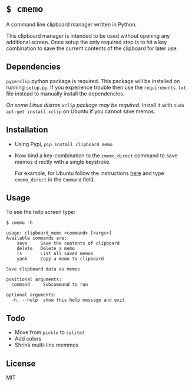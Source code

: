 # `$ cmemo`
A command line clipboard manager written in Python.

This clipboard manager is intended to be used without opening any additional screen.
Once setup the only required step is to hit a key combination to save the current contents of the clipboard for later use.

## Dependencies
`pyperclip` python package is required. This package will be installed on running `setup.py`. If you experience trouble then use the `requirements.txt` file instead to manually install the dependencies.

*On some Linux distros `xclip` package may be required.* Install it with `sudo apt-get install xclip` on Ubuntu if you cannot save memos.

## Installation
* Using Pypi, `pip install clipboard_memo`

* Now bind a key-combination to the `cmemo_direct` command to save memos directly with a single keystroke.

   For example, for Ubuntu follow the instructions [here](http://askubuntu.com/a/331632) and type `cmemo_direct` in the `Command` field.

## Usage
To see the help screen type:

```text
$ cmemo -h

usage: clipboard_memo <command> [<args>]
Available commands are:
    save     Save the contents of clipboard
    delete   Delete a memo
    ls 		 List all saved memos
    yank     Copy a memo to clipboard

Save clipboard data as memos

positional arguments:
  command     Subcommand to run

optional arguments:
  -h, --help  show this help message and exit
```

## Todo
* Move from `pickle` to `sqlite3`
* Add colors
* Shrink multi-line memmos

## License
MIT
